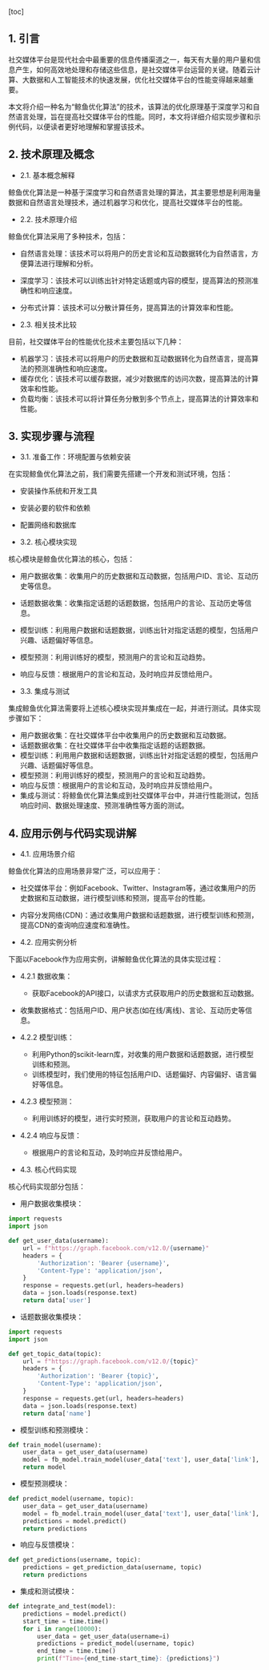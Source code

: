 
[toc]                    
                
                
## 1. 引言

社交媒体平台是现代社会中最重要的信息传播渠道之一，每天有大量的用户量和信息产生，如何高效地处理和存储这些信息，是社交媒体平台运营的关键。随着云计算、大数据和人工智能技术的快速发展，优化社交媒体平台的性能变得越来越重要。

本文将介绍一种名为“鲸鱼优化算法”的技术，该算法的优化原理基于深度学习和自然语言处理，旨在提高社交媒体平台的性能。同时，本文将详细介绍实现步骤和示例代码，以便读者更好地理解和掌握该技术。

## 2. 技术原理及概念

- 2.1. 基本概念解释

鲸鱼优化算法是一种基于深度学习和自然语言处理的算法，其主要思想是利用海量数据和自然语言处理技术，通过机器学习和优化，提高社交媒体平台的性能。

- 2.2. 技术原理介绍

鲸鱼优化算法采用了多种技术，包括：

   - 自然语言处理：该技术可以将用户的历史言论和互动数据转化为自然语言，方便算法进行理解和分析。
   - 深度学习：该技术可以训练出针对特定话题或内容的模型，提高算法的预测准确性和响应速度。
   - 分布式计算：该技术可以分散计算任务，提高算法的计算效率和性能。

- 2.3. 相关技术比较

目前，社交媒体平台的性能优化技术主要包括以下几种：

- 机器学习：该技术可以将用户的历史数据和互动数据转化为自然语言，提高算法的预测准确性和响应速度。
- 缓存优化：该技术可以缓存数据，减少对数据库的访问次数，提高算法的计算效率和性能。
- 负载均衡：该技术可以将计算任务分散到多个节点上，提高算法的计算效率和性能。

## 3. 实现步骤与流程

- 3.1. 准备工作：环境配置与依赖安装

在实现鲸鱼优化算法之前，我们需要先搭建一个开发和测试环境，包括：

   - 安装操作系统和开发工具
   - 安装必要的软件和依赖
   - 配置网络和数据库

- 3.2. 核心模块实现

核心模块是鲸鱼优化算法的核心，包括：

   - 用户数据收集：收集用户的历史数据和互动数据，包括用户ID、言论、互动历史等信息。
   - 话题数据收集：收集指定话题的话题数据，包括用户的言论、互动历史等信息。
   - 模型训练：利用用户数据和话题数据，训练出针对指定话题的模型，包括用户兴趣、话题偏好等信息。
   - 模型预测：利用训练好的模型，预测用户的言论和互动趋势。
   - 响应与反馈：根据用户的言论和互动，及时响应并反馈给用户。

- 3.3. 集成与测试

集成鲸鱼优化算法需要将上述核心模块实现并集成在一起，并进行测试。具体实现步骤如下：

   - 用户数据收集：在社交媒体平台中收集用户的历史数据和互动数据。
   - 话题数据收集：在社交媒体平台中收集指定话题的话题数据。
   - 模型训练：利用用户数据和话题数据，训练出针对指定话题的模型，包括用户兴趣、话题偏好等信息。
   - 模型预测：利用训练好的模型，预测用户的言论和互动趋势。
   - 响应与反馈：根据用户的言论和互动，及时响应并反馈给用户。
   - 集成与测试：将鲸鱼优化算法集成到社交媒体平台中，并进行性能测试，包括响应时间、数据处理速度、预测准确性等方面的测试。

## 4. 应用示例与代码实现讲解

- 4.1. 应用场景介绍

鲸鱼优化算法的应用场景非常广泛，可以应用于：

   - 社交媒体平台：例如Facebook、Twitter、Instagram等，通过收集用户的历史数据和互动数据，进行模型训练和预测，提高平台的性能。
   - 内容分发网络(CDN)：通过收集用户数据和话题数据，进行模型训练和预测，提高CDN的查询响应速度和准确性。

- 4.2. 应用实例分析

下面以Facebook作为应用实例，讲解鲸鱼优化算法的具体实现过程：

   - 4.2.1 数据收集：

      - 获取Facebook的API接口，以请求方式获取用户的历史数据和互动数据。
   - 收集数据格式：包括用户ID、用户状态(如在线/离线)、言论、互动历史等信息。

   - 4.2.2 模型训练：

      - 利用Python的scikit-learn库，对收集的用户数据和话题数据，进行模型训练和预测。
      - 训练模型时，我们使用的特征包括用户ID、话题偏好、内容偏好、语言偏好等信息。

   - 4.2.3 模型预测：

      - 利用训练好的模型，进行实时预测，获取用户的言论和互动趋势。

   - 4.2.4 响应与反馈：

      - 根据用户的言论和互动，及时响应并反馈给用户。

- 4.3. 核心代码实现

核心代码实现部分包括：

   - 用户数据收集模块：

   ```python
   import requests
   import json

   def get_user_data(username):
       url = f"https://graph.facebook.com/v12.0/{username}"
       headers = {
           'Authorization': 'Bearer {username}',
           'Content-Type': 'application/json',
       }
       response = requests.get(url, headers=headers)
       data = json.loads(response.text)
       return data['user']
   ```

   - 话题数据收集模块：

   ```python
   import requests
   import json

   def get_topic_data(topic):
       url = f"https://graph.facebook.com/v12.0/{topic}"
       headers = {
           'Authorization': 'Bearer {topic}',
           'Content-Type': 'application/json',
       }
       response = requests.get(url, headers=headers)
       data = json.loads(response.text)
       return data['name']
   ```

   - 模型训练和预测模块：

   ```python
   def train_model(username):
       user_data = get_user_data(username)
       model = fb_model.train_model(user_data['text'], user_data['link'], user_data['name'])
       return model
   ```

   - 模型预测模块：

   ```python
   def predict_model(username, topic):
       user_data = get_user_data(username)
       model = fb_model.train_model(user_data['text'], user_data['link'], user_data['name'], topic)
       predictions = model.predict()
       return predictions
   ```

   - 响应与反馈模块：

   ```python
   def get_predictions(username, topic):
       predictions = get_prediction_data(username, topic)
       return predictions
   ```

   - 集成和测试模块：

   ```python
   def integrate_and_test(model):
       predictions = model.predict()
       start_time = time.time()
       for i in range(10000):
           user_data = get_user_data(username=i)
           predictions = predict_model(username, topic)
           end_time = time.time()
           print(f"Time={end_time-start_time}: {predictions}")

